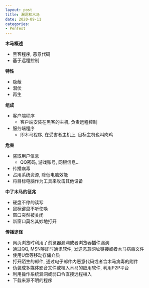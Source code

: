 ```yaml
---
layout: post
title: 漏洞和木马
date: 2020-09-11
categories:
- PenTest
---
```

**木马概述**

* 黑客程序, 恶意代码
* 基于远程控制

**特性**

* 隐蔽
* 潜伏
* 再生

**组成**

* 客户端程序
  * 客户端安装在黑客的主机, 负责远程控制
* 服务端程序
  * 即木马程序, 在受害者主机上, 目标主机也叫肉鸡

**危害**

* 盗取用户信息
  * QQ密码, 游戏账号, 网银信息...
* 传播病毒
* 占用系统资源, 降低电脑效能
* 将目标电脑作为工具来攻击其他设备

**中了木马的征兆**

* 硬盘不停的读写
* 鼠标键盘不听使唤
* 窗口突然被关闭
* 新窗口莫名其妙地打开

**传播途径**

* 网页浏览时利用了浏览器漏洞或者浏览器插件漏洞
* 通过QQ, MSN等即时通讯软件, 发送恶意网址链接或者木马病毒文件
* 使用U盘等移动存储介质
* 打开陌生的邮件, 通过电子邮件内恶意代码或者含木马病毒的附件
* 伪装成多媒体影音文件或植入木马的应用软件, 利用P2P平台
* 利用操作系统漏洞或弱口令直接远程植入
* 下载来源不明的程序
